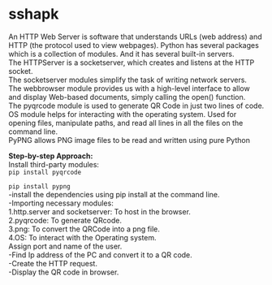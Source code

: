 # sshapk
  An HTTP Web Server is software that understands URLs (web address) and HTTP (the protocol used to view webpages). Python has several packages which is a collection of modules. And it has several built-in servers.</br>
The HTTPServer is a socketserver, which creates and listens at the HTTP socket.</br>
The socketserver modules simplify the task of writing network servers.</br>
The webbrowser module provides us with a high-level interface to allow and display Web-based documents, simply calling the open() function.</br>
The pyqrcode module is used to generate QR Code in just two lines of code.</br>
OS module helps for interacting with the operating system. Used for opening files, manipulate paths, and read all lines in all the files on the command line.</br>
PyPNG allows PNG image files to be read and written using pure Python</br>

**Step-by-step Approach:**</br>
Install third-party modules:</br>
`pip install pyqrcode`

`pip install pypng
`</br>
-install the dependencies using pip install at the command line.</br>
-Importing necessary modules:</br>
1.http.server and socketserver: To host in the browser.</br>
2.pyqrcode: To generate QRcode.</br>
3.png: To convert the QRCode into a png file.</br>
4.OS: To interact with the Operating system.</br>
Assign port and name of the user.</br>
-Find Ip address of the PC and convert it to a QR code.</br>
-Create the HTTP request.</br>
-Display the QR code in browser.</br>

